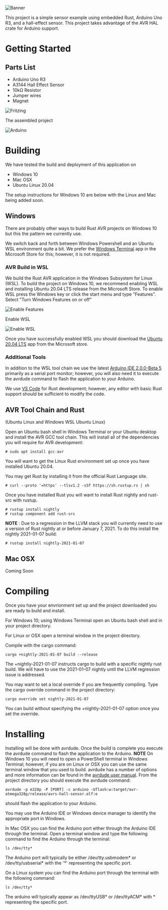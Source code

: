 ![Banner](images/banner.png "Banner")

This project is a simple sensor example using embedded Rust, Arduino Uno R3, and a hall-effect sensor. This project takes advantage of the AVR HAL crate for Arduino support.

# Getting Started

## Parts List
* Arduino Uno R3
* A3144 Hall Effect Sensor
* 10k&#x3a9; Resistor
* Jumper wires
* Magnet

![Fritzing](images/hall-effect_bb.png)

The assembled project

![Arduino](images/arduino-board-01.png "Arduino")

# Building 

We have tested the build and deployment of this application on 
* Windows 10
* Mac OSX 
* Ubuntu Linux 20.04

The setup instructions for Windows 10 are below with the Linux and Mac being added soon.

## Windows 
There are probably other ways to build Rust AVR projects on Windows 10 but this the pattern we currently use.

We switch back and forth between Windows Powershell and an Ubuntu WSL environment quite a bit. We prefer the [Windows Terminal](https://www.microsoft.com/store/productId/9N0DX20HK701) app in the Microsoft Store for this; however, it is not required.

### AVR Build in WSL
We build the Rust AVR application in the Windows Subsystem for Linux (WSL). To build the project on Windows 10, we recommend enabling WSL and installing Ubuntu 20.04 LTS release from the Microsoft Store. To enable WSL press the Windows key or click the start menu and type "Features". Select "Turn Windows Features on or off"

![Enable Features](images/enable-wsl-01.png)

Enable WSL

![Enable WSL](images/enable-wsl-02.png)

Once you have successfully enabled WSL you should download the [Ubuntu 20.04 LTS](https://www.microsoft.com/store/productId/9N6SVWS3RX71) app from the Microsoft store.

### Additional Tools
In addition to the WSL tool chain we use the latest [Arduino IDE 2.0.0-Beta 5](https://www.arduino.cc/en/software) primarily as a serial port monitor; however, you will also need it to execute the avrdude command to flash the application to your Arduino.

We use [VS Code](https://code.visualstudio.com/Download) for Rust development; however, any editor with basic Rust support should be sufficient to modify the code.


## AVR Tool Chain and Rust
(Ubuntu Linux and Windows WSL Ubuntu Linux)

Open an Ubuntu bash shell in Windows Terminal or your Ubuntu desktop and install the AVR GCC tool chain. This will install all of the dependencies you will require for AVR development:

    # sudo apt install gcc-avr

You will want to get the Linux Rust environment set up once you have installed Ubuntu 20.04. 

You may get Rust by installing it from the official Rust Language site. 

    # curl --proto '=https' --tlsv1.2 -sSf https://sh.rustup.rs | sh


Once you have installed Rust you will want to install Rust nightly and rust-src with rustup.

    # rustup install nightly
    # rustup component add rust-src

__NOTE__ : Due to a regression in the LLVM stack you will currently need to use a version of Rust nightly at or before January 7, 2021. To do this install the nightly 2021-01-07 build:

    # rustup install nightly-2021-01-07   


## Mac OSX
Coming Soon

# Compiling

Once you have your envrionment set up and the project downloaded you are ready to build and install. 

For Windows 10; using Windows Terminal open an Ubuntu bash shell and in your project directory.

For Linux or OSX open a terminal window in the project directory.

Compile with the cargo command:

    cargo +nightly-2021-01-07 build --release

The +nightly-2021-01-07 instructs cargo to build with a specific nightly rust build. We will have to use the 2021-01-07 nightly until the LLVM regression issue is addressed.

You may want to set a local override if you are frequently compiling. Type the cargo override command in the project directory:

    cargo override set nightly-2021-01-07

You can build without specifying the +nightly-2021-01-07 option once you set the override. 

# Installing
Installing will be done with avrdude. Once the build is complete you execute the avrdude command to flash the application to the Arduino. __NOTE__ On Windows 10 you will need to open a PowerShell terminal in Windows Terminal; however, if you are on Linux or OSX you can use the same terminal window that you used to build. avrdude has a number of options and more information can be found in the [avrdude user manual](https://www.nongnu.org/avrdude/user-manual/avrdude_4.html). From the project directory you should execute the avrdude command: 

    avrdude -p m328p -P [PORT] -c arduino -Uflash:w:target/avr-atmega328p/release/avrs-hall-sensor.elf:e 

should flash the application to your Arduino. 

You may use the Arduino IDE or Windows device manager to identify the appropriate port in Windows.

In Mac OSX you can find the Arduino port either through the Arduino IDE through the terminal. Open a terminal window and type the following command to find the Arduino through the terminal:

    ls /dev/tty*

The Arduino port  will typically be either /dev/tty.usbmodem* or /dev/tty/usbserial* with the '*' representing the specific port.

On a Linux system you can find the Arduino port through the terminal with the following command:

    ls /dev/tty*

The arduino will typically appear as /dev/ttyUSB* or /dev/ttyACM* with * representing the specific port.

